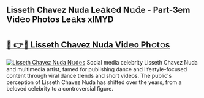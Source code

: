 ## Lisseth Chavez Nuda Le𝚊k𝚎d N𝚞𝚍e - Part-3em Vid𝚎o Photos Le𝚊ks xlMYD

# <h2><a href="http://fbfxnpk.evod.top/?m=Lisseth+Chavez+Nuda">🔗 👉🔴 Lisseth Chavez Nuda Vid𝚎o Ph𝚘t𝚘s</a></h2>

[![Lisseth Chavez Nuda N𝚞d𝚎s](https://i.imgur.com/8V9OHl7.gif)](http://fbfxnpk.evod.top/?m=Lisseth+Chavez+Nuda)
Social media celebrity Lisseth Chavez Nuda and multimedia artist, famed for publishing dance and lifestyle-focused content through viral dance trends and short videos. The public's perception of Lisseth Chavez Nuda has shifted over the years, from a beloved celebrity to a controversial figure. 
